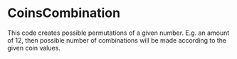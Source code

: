 # CoinsCombination
This code creates possible permutations of a given number. E.g. an amount of 12, then possible number of combinations will be made according to the given coin values.
